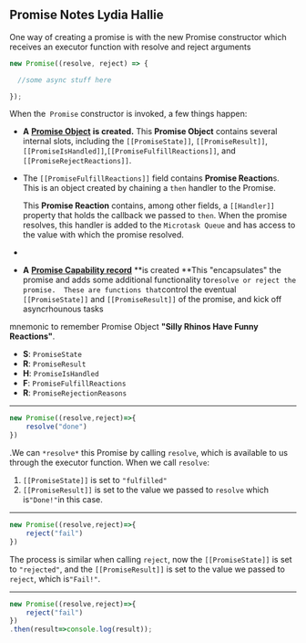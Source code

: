 ## Promise Notes Lydia Hallie

One way of creating a promise is with the new Promise constructor which receives an executor function with resolve and reject arguments

```js
new Promise((resolve, reject) => {

  //some async stuff here

});
```

When the` Promise` constructor is invoked, a few things happen:

- **A** [**Promise Object**](https://tc39.es/ecma262/#sec-properties-of-promise-instances) **is created.**
  This **Promise Object** contains several internal slots,  including the `[[PromiseState]]`, `[[PromiseResult]]`, `[[PromiseIsHandled]]`,`[[PromiseFulfillReactions]]`, and  `[[PromiseRejectReactions]]`. 

- The `[[PromiseFulfillReactions]]` field contains **Promise Reaction**s. This is an object created by chaining a `then` handler to the Promise.  

  This **Promise Reaction** contains, among other fields, a `[[Handler]]` property that holds the callback we passed to `then`. When the promise resolves, this handler is added to the `Microtask Queue` and has access to the value with which the promise resolved. 

- 

  

- **A** [**Promise Capability record**](https://tc39.es/ecma262/#sec-promisecapability-records) **is created
  **This "encapsulates" the promise and adds some additional functionality to` resolve or reject the promise.  These are functions that `control the eventual `[[PromiseState]]` and `[[PromiseResult]]` of the promise, and kick off asyncrhounous tasks

mnemonic to remember Promise Object **"Silly Rhinos Have Funny Reactions"**.

- **S**: `PromiseState`
- **R**: `PromiseResult`
- **H**: `PromiseIsHandled`
- **F**: `PromiseFulfillReactions`
- **R**: `PromiseRejectionReasons`

------



```js
new Promise((resolve,reject)=>{
    resolve("done")
})
```

.We can `*resolve*` this Promise by calling `resolve`, which is available to us through the executor function. When we call `resolve`:

1. `[[PromiseState]]` is set to `"fulfilled"`
2. `[[PromiseResult]]` is set to the value we passed to `resolve` which is`"Done!"`in this case.

------



```js
new Promise((resolve,reject)=>{
    reject("fail")
})
```

The process is similar when calling `reject`, now the  `[[PromiseState]]` is set to `"rejected"`, and the `[[PromiseResult]]` is set to the value we passed to `reject`, which is`"Fail!"`.

------



```js
new Promise((resolve,reject)=>{
    reject("fail")
})
.then(result=>console.log(result));
```

